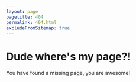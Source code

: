 ```yaml
---
layout: page
pagetitle: 404
permalink: 404.html
excludeFromSitemap: true
---
```

# Dude where's my page?!

You have found a missing page, you are awesome!
